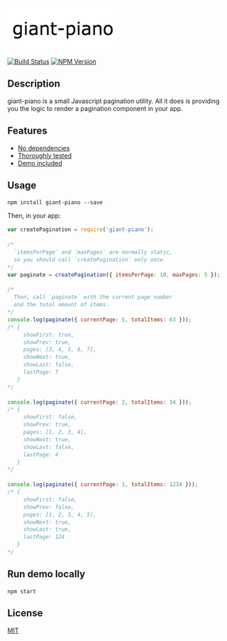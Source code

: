 [![giant-piano][giant-piano-gif]][demo-site]

[![Build Status][status-image]][status-url]
[![NPM Version][npm-image]][npm-url]

## Description

giant-piano is a small Javascript pagination utility. All it does is providing you the logic to render a pagination component in your app.

## Features

* [No dependencies][npm-url]
* [Thoroughly tested][tests-url]
* [Demo included][demo-site]

## Usage

```shell
npm install giant-piano --save
```

Then, in your app:

```js
var createPagination = require('giant-piano');

/* 
  `itemsPerPage` and `maxPages` are normally static,
  so you should call `createPagination` only once.
*/
var paginate = createPagination({ itemsPerPage: 10, maxPages: 5 });

/*
  Then, call `paginate` with the current page number 
  and the total amount of items.
*/
console.log(paginate({ currentPage: 5, totalItems: 63 }));
/* {
     showFirst: true,
     showPrev: true,
     pages: [3, 4, 5, 6, 7],
     showNext: true,
     showLast: false,
     lastPage: 7
   }
*/

console.log(paginate({ currentPage: 2, totalItems: 34 }));
/* {
     showFirst: false,
     showPrev: true,
     pages: [1, 2, 3, 4],
     showNext: true,
     showLast: false,
     lastPage: 4
   }
*/

console.log(paginate({ currentPage: 1, totalItems: 1234 }));
/* {
     showFirst: false,
     showPrev: false,
     pages: [1, 2, 3, 4, 5],
     showNext: true,
     showLast: true,
     lastPage: 124
   }
*/
```

## Run demo locally

```shell
npm start
```

## License

[MIT](http://moroshko.mit-license.org)

[giant-piano-gif]: https://github.com/moroshko/giant-piano/raw/master/giant-piano.gif
[tests-url]: https://github.com/moroshko/giant-piano/tree/master/tests
[demo-site]: http://giant-piano.js.org
[status-image]: https://img.shields.io/codeship/ed721580-4b10-0133-271b-7236a2d50232/master.svg
[status-url]: https://codeship.com/projects/106107
[npm-image]: https://img.shields.io/npm/v/giant-piano.svg
[npm-url]: https://npmjs.org/package/giant-piano

